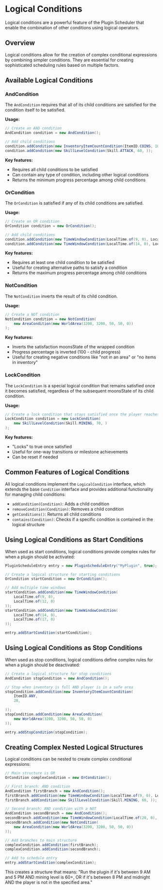 # Logical Conditions

Logical conditions are a powerful feature of the Plugin Scheduler that enable the combination of other conditions using logical operators.

## Overview

Logical conditions allow for the creation of complex conditional expressions by combining simpler conditions. They are essential for creating sophisticated scheduling rules based on multiple factors.

## Available Logical Conditions

### AndCondition

The `AndCondition` requires that all of its child conditions are satisfied for the condition itself to be satisfied.

**Usage:**
```java
// Create an AND condition
AndCondition condition = new AndCondition();

// Add child conditions
condition.addCondition(new InventoryItemCountCondition(ItemID.COINS, 1000, ));
condition.addCondition(new SkillLevelCondition(Skill.ATTACK, 60, ));
```

**Key features:**
- Requires all child conditions to be satisfied
- Can contain any type of condition, including other logical conditions
- Returns the minimum progress percentage among child conditions

### OrCondition

The `OrCondition` is satisfied if any of its child conditions are satisfied.

**Usage:**
```java
// Create an OR condition
OrCondition condition = new OrCondition();

// Add child conditions
condition.addCondition(new TimeWindowCondition(LocalTime.of(9, 0), LocalTime.of(12, 0)));
condition.addCondition(new TimeWindowCondition(LocalTime.of(14, 0), LocalTime.of(17, 0)));
```

**Key features:**
- Requires at least one child condition to be satisfied
- Useful for creating alternative paths to satisfy a condition
- Returns the maximum progress percentage among child conditions

### NotCondition

The `NotCondition` inverts the result of its child condition.

**Usage:**
```java
// Create a NOT condition
NotCondition condition = new NotCondition(
    new AreaCondition(new WorldArea(3200, 3200, 50, 50, 0))
);
```

**Key features:**
- Inverts the satisfaction moonsState of the wrapped condition
- Progress percentage is inverted (100 - child progress)
- Useful for creating negative conditions like "not in an area" or "no items in inventory"

### LockCondition

The `LockCondition` is a special logical condition that remains satisfied once it becomes satisfied, regardless of the subsequent moonsState of its child condition.

**Usage:**
```java
// Create a lock condition that stays satisfied once the player reaches level 70
LockCondition condition = new LockCondition(
    new SkillLevelCondition(Skill.MINING, 70, )
);
```

**Key features:**
- "Locks" to true once satisfied
- Useful for one-way transitions or milestone achievements
- Can be reset if needed

## Common Features of Logical Conditions

All logical conditions implement the `LogicalCondition` interface, which extends the base `Condition` interface and provides additional functionality for managing child conditions:

- `addCondition(Condition)`: Adds a child condition
- `removeCondition(Condition)`: Removes a child condition
- `getConditions()`: Returns all child conditions
- `contains(Condition)`: Checks if a specific condition is contained in the logical structure

## Using Logical Conditions as Start Conditions

When used as start conditions, logical conditions provide complex rules for when a plugin should be activated:

```java
PluginScheduleEntry entry = new PluginScheduleEntry("MyPlugin", true);

// Create a logical structure for starting conditions
OrCondition startCondition = new OrCondition();

// Add multiple time windows
startCondition.addCondition(new TimeWindowCondition(
    LocalTime.of(9, 0),
    LocalTime.of(12, 0)
));
startCondition.addCondition(new TimeWindowCondition(
    LocalTime.of(14, 0),
    LocalTime.of(17, 0)
));

entry.addStartCondition(startCondition);
```

## Using Logical Conditions as Stop Conditions

When used as stop conditions, logical conditions define complex rules for when a plugin should be deactivated:

```java
// Create a logical structure for stop conditions
AndCondition stopCondition = new AndCondition();

// Stop when inventory is full AND player is in a safe area
stopCondition.addCondition(new InventoryItemCountCondition(
    ItemID.ANY,
    28,
    
));
stopCondition.addCondition(new AreaCondition(
    new WorldArea(3200, 3200, 50, 50, 0)
));

entry.addStopCondition(stopCondition);
```

## Creating Complex Nested Logical Structures

Logical conditions can be nested to create complex conditional expressions:

```java
// Main structure is OR
OrCondition complexCondition = new OrCondition();

// First branch: AND condition
AndCondition firstBranch = new AndCondition();
firstBranch.addCondition(new TimeWindowCondition(LocalTime.of(9, 0), LocalTime.of(17, 0)));
firstBranch.addCondition(new SkillLevelCondition(Skill.MINING, 60, ));

// Second branch: AND condition with a NOT
AndCondition secondBranch = new AndCondition();
secondBranch.addCondition(new TimeWindowCondition(LocalTime.of(20, 0), LocalTime.of(23, 59)));
secondBranch.addCondition(new NotCondition(
    new AreaCondition(new WorldArea(3200, 3200, 50, 50, 0))
));

// Add branches to main structure
complexCondition.addCondition(firstBranch);
complexCondition.addCondition(secondBranch);

// Add to schedule entry
entry.addStartCondition(complexCondition);
```

This creates a structure that means: "Run the plugin if it's between 9 AM and 5 PM AND mining level is 60+, OR if it's between 8 PM and midnight AND the player is not in the specified area."